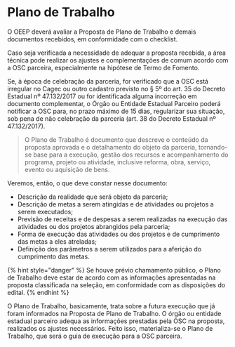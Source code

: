# Plano de Trabalho

O OEEP deverá avaliar a Proposta de Plano de Trabalho e demais documentos recebidos, em conformidade com o checklist.

Caso seja verificada a necessidade de adequar a proposta recebida, a área técnica pode realizar os ajustes e complementações de comum acordo com a OSC parceira, especialmente na hipótese de Termo de Fomento.&#x20;

Se, à época de celebração da parceria, for verificado que a OSC está irregular no Cagec ou outro cadastro previsto no § 5º do art. 35 do Decreto Estadual nº 47.132/2017 ou for identificada alguma incorreção em documento complementar, o Órgão ou Entidade Estadual Parceiro poderá notificar a OSC para, no prazo máximo de 15 dias, regularizar sua situação, sob pena de não celebração da parceria (art. 38 do Decreto Estadual nº 47.132/2017).

> O Plano de Trabalho é documento que descreve o conteúdo da proposta aprovada e o detalhamento do objeto da parceria, tornando-se base para a execução, gestão dos recursos e acompanhamento do programa, projeto ou atividade, inclusive reforma, obra, serviço, evento ou aquisição de bens.

Veremos, então, o que deve constar nesse documento:&#x20;

* Descrição da realidade que será objeto da parceria;
* Descrição de metas a serem atingidas e de atividades ou projetos a serem executados;
* Previsão de receitas e de despesas a serem realizadas na execução das atividades ou dos projetos abrangidos pela parceria;
* Forma de execução das atividades ou dos projetos e de cumprimento das metas a eles atreladas;
* Definição dos parâmetros a serem utilizados para a aferição do cumprimento das metas.

{% hint style="danger" %}
Se houve prévio chamamento público, o Plano de Trabalho deve estar de acordo com as informações apresentadas na proposta classificada na seleção, em conformidade com as disposições do edital.
{% endhint %}

O Plano de Trabalho, basicamente, trata sobre a futura execução que já foram informados na Proposta de Plano de Trabalho. O órgão ou entidade estadual parceiro adequa as informações prestadas pela OSC  na proposta, realizados os ajustes necessários. Feito isso, materializa-se o Plano de Trabalho, que será o guia de execução para a OSC parceira.
